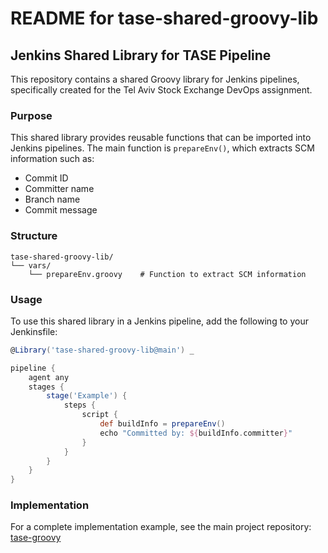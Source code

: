 # README for tase-shared-groovy-lib

## Jenkins Shared Library for TASE Pipeline

This repository contains a shared Groovy library for Jenkins pipelines, specifically created for the Tel Aviv Stock Exchange DevOps assignment.

### Purpose

This shared library provides reusable functions that can be imported into Jenkins pipelines. The main function is `prepareEnv()`, which extracts SCM information such as:

- Commit ID
- Committer name
- Branch name
- Commit message

### Structure

```
tase-shared-groovy-lib/
└── vars/
    └── prepareEnv.groovy    # Function to extract SCM information
```

### Usage

To use this shared library in a Jenkins pipeline, add the following to your Jenkinsfile:

```groovy
@Library('tase-shared-groovy-lib@main') _

pipeline {
    agent any
    stages {
        stage('Example') {
            steps {
                script {
                    def buildInfo = prepareEnv()
                    echo "Committed by: ${buildInfo.committer}"
                }
            }
        }
    }
}
```

### Implementation

For a complete implementation example, see the main project repository: [tase-groovy](https://github.com/CharmingSteve/tase-groovy)

